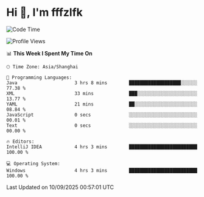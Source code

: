 # Hi 👋, I'm fffzlfk

<!--START_SECTION:waka-->
![Code Time](http://img.shields.io/badge/Code%20Time-1%2C375%20hrs%2028%20mins-blue)

![Profile Views](http://img.shields.io/badge/Profile%20Views-0-blue)

📊 **This Week I Spent My Time On** 

```text
🕑︎ Time Zone: Asia/Shanghai

💬 Programming Languages: 
Java                     3 hrs 8 mins        ███████████████████░░░░░░   77.38 % 
XML                      33 mins             ███░░░░░░░░░░░░░░░░░░░░░░   13.77 % 
YAML                     21 mins             ██░░░░░░░░░░░░░░░░░░░░░░░   08.84 % 
JavaScript               0 secs              ░░░░░░░░░░░░░░░░░░░░░░░░░   00.01 % 
Text                     0 secs              ░░░░░░░░░░░░░░░░░░░░░░░░░   00.00 % 

🔥 Editors: 
IntelliJ IDEA            4 hrs 3 mins        █████████████████████████   100.00 % 

💻 Operating System: 
Windows                  4 hrs 3 mins        █████████████████████████   100.00 % 
```


 Last Updated on 10/09/2025 00:57:01 UTC
<!--END_SECTION:waka-->
